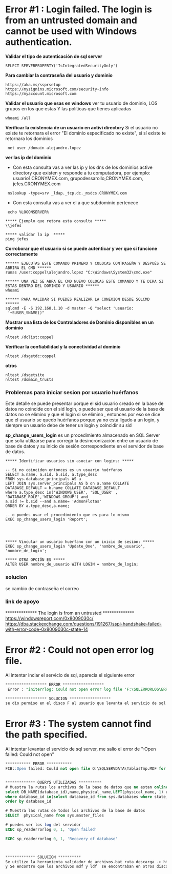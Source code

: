 



# Error \#1 : Login failed. The login is from an untrusted domain and cannot be used with Windows authentication.

**Validar el tipo de autenticación de sql server**
```
SELECT SERVERPROPERTY('IsIntegratedSecurityOnly')
```
**Para cambiar la contraseña del usuario y dominio**
```
https://aka.ms/ssprsetup
https://mysignins.microsoft.com/security-info
https://myaccount.microsoft.com
```

**Validar el usuario que esas en windows**
ver tu usuario de dominio, LOS grupos en los que estas Y las políticas que tienes  aplicadas 
```
whoami /all 
```

**Verificar la existencia de un usuario en activi directory**
Si el usuario no existe te retornara el error "El dominio especificado no existe", si sí existe te retornara los dominios
```
 net user /domain alejandro.lopez
```
 

**ver las ip del dominio** 
- Con esta consulta vas a ver las ip y los dns de los dominios active directory que existen y responde a tu computadora,  por ejemplo:  usuario1.CRONYMEX.com, grupodessarollo,CRONYMEX.com, jefes.CRONYMEX.com
```
 nslookup -type=srv _ldap._tcp.dc._msdcs.CRONYMEX.com
```

- Con esta consulta vas a ver el a que subdominio pertenece
```
 echo %LOGONSERVER%

***** Ejemplo que retora esta consulta *****
\\jefes

***** validar la ip  *****
ping jefes

```
 
**Corroborar que el usuario si se puede autenticar y ver que si funcione correctamente**

```
****** EJECUTAS ESTE COMANDO PRIMERO Y COLOCAS CONTRASEÑA Y DESPUÉS SE ABRIRA EL CMD ******
runas /user:coppel\alejandro.lopez "C:\Windows\System32\cmd.exe"

****** UNA VEZ SE ABRA EL CMD NUEVO COLOCAS ESTE COMANDO Y TE DIRA SI ESTAS DENTRO DEL DOMINIO Y USUARIO ******
whoami

****** PARA VALIDAR SI PUEDES REALIZAR LA CONEXION DESDE SQLCMD  ******
sqlcmd -E -S 192.168.1.10 -d master -Q "select 'usuario:  '+SUSER_SNAME()"

```


**Mostrar una lista de los Controladores de Dominio disponibles en un dominio**
```
nltest /dclist:coppel 
```

**Verificar la confiabilidad y la conectividad al dominio**
```
nltest /dsgetdc:coppel 
```

**otros**
```
nltest /dsgetsite
nltest /domain_trusts
```

### Problemas para iniciar sesion por usuario huérfanos 
Este detalle se puede presentar porque el  sid usuario creado en la base de datos no coincide con el sid login, o  puede ser que el usuario de la base de datos no se elimino y que el login si se elimino , entonces por eso se dice que
el usuario se quedo huérfanos porque ya no esta ligado a un login, y siempre un usuario debe de tener un login y coincidir su sid 




**sp_change_users_login** es un procedimiento almacenado en SQL Server que solía utilizarse para corregir la desincronización entre un usuario de base de datos y su inicio de sesión correspondiente en el servidor de base de datos.
```
***** Identificar usuarios sin asociar con logins: *****

-- Si no coinciden entonces es un usuario huérfanos
SELECT a.name, a.sid, b.sid, a.type_desc
FROM sys.database_principals AS a
LEFT JOIN sys.server_principals AS b on a.name COLLATE DATABASE_DEFAULT = b.name COLLATE DATABASE_DEFAULT
where a.type_desc in('WINDOWS_USER', 'SQL_USER' ,  'DATABASE_ROLE','WINDOWS_GROUP') and 
a.sid != b.sid --and a.name= 'AdmonFlotas'
ORDER BY a.type_desc,a.name;

-- o puedes usar el procedimiento que es para lo mismo
EXEC sp_change_users_login 'Report';




***** Vincular un usuario huérfano con un inicio de sesión: ***** 
EXEC sp_change_users_login 'Update_One', 'nombre_de_usuario', 'nombre_de_login';

***** OTRA OPCIÓN ES ***** 
ALTER USER nombre_de_usuario WITH LOGIN = nombre_de_login;
```

### solucion 
se cambio de contraseña el correo 

### link de apoyo
************** The login is from an untrusted ************** <br>
https://windowsreport.com/0x8009030c/ <br>
https://dba.stackexchange.com/questions/191267/sspi-handshake-failed-with-error-code-0x8009030c-state-14

# Error \#2 : Could not open error log file.
Al intentar inciar el servicio de sql, aparecia el siguiente error 
```sql
****************** ERROR ******************
 Error : "initerrlog: Could not open error log file 'F:\SQLERRORLOG\ERRORLOG'. Operating system error = 5(Access is denied.)"

****************** SOLUCION ******************
se dio permiso en el disco F al usuario que levanta el servicio de sql server
```





# Error \#3 : The system cannot find the path specified.

Al intentar levantar el servicio de sql server, me salio el error de ":Open failed: Could not open"
```sql
*********** ERROR ***********
FCB::Open failed: Could not open file O:\SQLSERVDATA\TablasTmp.MDF for file number 1.  OS error: 3(The system cannot find the path specified.). 2024-01-05 10:43:31.19 spid61s     Error: 5120, Severity: 16, State: 101.


************* QUERYS UTILIZADAS **********
# Muestra la rutas los archivos de la base de datos que no estan online 
select DB_NAME(database_id),name,physical_name,LEFT(physical_name, 1) unidad_disco from sys.master_files 
where database_id in(select database_id from sys.databases where state_desc != 'ONLINE')
order by database_id

# Muestra las rutas de todos los archivos de la base de datos 
SELECT  physical_name from sys.master_files

# puedes ver los log del servidor 
EXEC sp_readerrorlog 0, 1, 'Open failed'

EXEC sp_readerrorlog 0, 1, 'Recovery of database'



************* SOLUCION **********
Se utilizo la herramienta validador_de_archivos.bat ruta descarga -> https://github.com/CR0NYM3X/SQL-SERVER/tree/main/script_bat 
y Se encontro que los archivos mdf y ldf  se encontraban en otros discos con diferentes letras 

```



